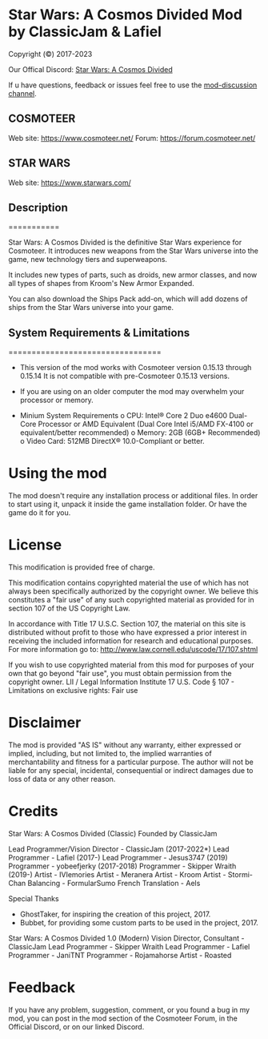 # Star Wars: A Cosmos Divided Mod by ClassicJam & Lafiel

Copyright (©) 2017-2023

Our Offical Discord: [Star Wars: A Cosmos Divided][discord_link]

If u have questions, feedback or issues feel free to use the [mod-discussion channel][discord_discussion_link].

## COSMOTEER

Web site: <https://www.cosmoteer.net/>
Forum: <https://forum.cosmoteer.net/>

## STAR WARS

Web site: <https://www.starwars.com/>

## Description

===========

Star Wars: A Cosmos Divided is the definitive Star Wars experience for Cosmoteer. It introduces new weapons from the Star Wars universe into the game, new technology tiers and superweapons.

It includes new types of parts, such as droids, new armor classes, and now all types of shapes from Kroom's New Armor Expanded.

You can also download the Ships Pack add-on, which will add dozens of ships from the Star Wars universe into your game.

## System Requirements & Limitations
=================================

* This version of the mod works with Cosmoteer version 0.15.13 through 0.15.14 It is not compatible with pre-Cosmoteer 0.15.13 versions.
* If you are using on an older computer the mod may overwhelm your processor or memory.

* Minium System Requirements
 o CPU: Intel® Core 2 Duo e4600 Dual-Core Processor or AMD Equivalent (Dual Core Intel i5/AMD FX-4100 or equivalent/better recommended)
 o Memory: 2GB (6GB+ Recommended)
 o Video Card: 512MB DirectX® 10.0-Compliant or better.

Using the mod
=====================

The mod doesn't require any installation process or additional files.
In order to start using it, unpack it inside the game installation
folder. Or have the game do it for you.

License
=======

This modification is provided free of charge.

This modification contains copyrighted material the use of which has not always been specifically authorized by the copyright owner. We believe this constitutes a "fair use" of any such copyrighted material as provided for in section 107 of the US Copyright Law.

In accordance with Title 17 U.S.C. Section 107, the material on this site is distributed without profit to those who have expressed a prior interest in receiving the included information for research and educational purposes. For more information go to: <http://www.law.cornell.edu/uscode/17/107.shtml>

If you wish to use copyrighted material from this mod for purposes of your own that go beyond "fair use", you must obtain permission from the copyright owner.
LII / Legal Information Institute
17 U.S. Code § 107 - Limitations on exclusive rights: Fair use

Disclaimer
==========

The mod is provided "AS IS" without any warranty, either expressed
or implied, including, but not limited to, the implied warranties of
merchantability and fitness for a particular purpose. The author will not
be liable for any special, incidental, consequential or indirect damages
due to loss of data or any other reason.

Credits
=====================

Star Wars: A Cosmos Divided (Classic)
Founded by ClassicJam

Lead Programmer/Vision Director - ClassicJam (2017-2022*)
Lead Programmer - Lafiel (2017-)
Lead Programmer - Jesus3747 (2019)
Programmer - yobeefjerky (2017-2018)
Programmer - Skipper Wraith (2019-)
Artist - IVIemories
Artist - Meranera
Artist - Kroom
Artist - Stormi-Chan
Balancing - FormularSumo
French Translation - Aels

Special Thanks

* GhostTaker, for inspiring the creation of this project, 2017.
* Bubbet, for providing some custom parts to be used in the project, 2017.

Star Wars: A Cosmos Divided 1.0 (Modern)
Vision Director, Consultant - ClassicJam
Lead Programmer - Skipper Wraith
Lead Programmer - Lafiel
Programmer - JaniTNT
Programmer - Rojamahorse
Artist - Roasted

Feedback
========

If you have any problem, suggestion, comment, or you found a bug in my
mod, you can post in the mod section of the Cosmoteer Forum, in the Official Discord, or on our linked Discord.

[discord_link]: https://discord.gg/XxmMsdwtcF
[discord_discussion_link]: https://discord.com/channels/358437446314098699/358437446746374145
